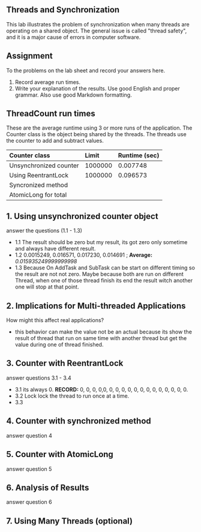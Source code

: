 ## Threads and Synchronization

This lab illustrates the problem of synchronization when many threads are operating on a shared object.  The general issue is called "thread safety", and it is a major cause of errors in computer software.

## Assignment

To the problems on the lab sheet and record your answers here.

1. Record average run times.
2. Write your explanation of the results.  Use good English and proper grammar.  Also use good Markdown formatting.

## ThreadCount run times

These are the average runtime using 3 or more runs of the application.
The Counter class is the object being shared by the threads.
The threads use the counter to add and subtract values.

| Counter class           | Limit              | Runtime (sec)   |
|:------------------------|:-------------------|-----------------|
| Unsynchronized counter  |  1000000           | 0.007748        |
| Using ReentrantLock     |  1000000           | 0.096573        |
| Syncronized method      |                    |                 |
| AtomicLong for total    |                    |                 |

## 1. Using unsynchronized counter object

answer the questions (1.1 - 1.3)

- 1.1 The result should be zero but my result, its got zero only sometime and always have different result.
- 1.2 0.0015249, 0.016571, 0.017230, 0.014691 ; **Average:** *0.015935249999999998*
- 1.3 Because On AddTask and SubTask can be start on different timing so the result are not not zero. Maybe because 
    both are run on different Thread, when one of those thread finish its end the result witch 
    another one will stop at that point.

## 2. Implications for Multi-threaded Applications

How might this affect real applications?  

- this behavior can make the value not be an actual because its show the result of thread that run on same time
    with another thread but get the value during one of thread finished.

## 3. Counter with ReentrantLock

answer questions 3.1 - 3.4

- 3.1 its always 0. **RECORD:** 0, 0, 0, 0,0, 0, 0, 0, 0, 0, 0, 0, 0, 0, 0, 0, 0, 0.
- 3.2 Lock lock the thread to run once at a time.
- 3.3

## 4. Counter with synchronized method

answer question 4
## 5. Counter with AtomicLong

answer question 5

## 6. Analysis of Results

answer question 6

## 7. Using Many Threads (optional)

